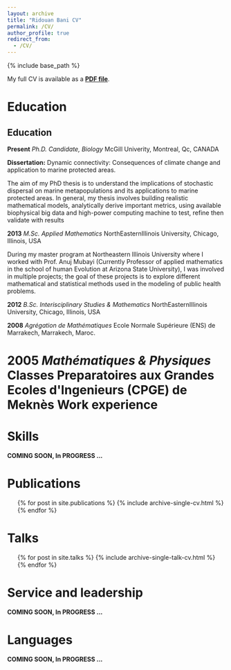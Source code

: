 ```yaml
---
layout: archive
title: "Ridouan Bani CV"
permalink: /CV/
author_profile: true
redirect_from:
  - /CV/
---
```


{% include base_path %}

My full CV is available as a [**PDF file**](https://github.com/RidouanBani/CV/Ridouan_Bani_CV.pdf).

Education
======

Education
------

**Present** *Ph.D. Candidate, Biology*
McGill Univerity, Montreal, Qc, CANADA


**Dissertation:** Dynamic connectivity: Consequences of climate change and application to marine protected areas.
 
 The aim of my PhD thesis is to understand the implications of stochastic dispersal on marine metapopulations and its applications to marine protected areas. In general, my thesis involves building realistic mathematical models, analytically derive important metrics, using available biophysical big data and high-power computing machine to test, refine then validate with results
 
**2013** *M.Sc. Applied Mathematics* NorthEasternIllinois University, Chicago, Illinois, USA

During my master program at Northeastern Illinois University where I worked with Prof. Anuj Mubayi (Currently Professor of applied mathematics in the school of human Evolution at Arizona State University), I was involved in multiple projects; the goal of these projects is to explore different mathematical and statistical methods used in the modeling of public health problems.

**2012** *B.Sc. Interisciplinary Studies & Mathematics* NorthEasternIllinois University, Chicago, Illinois, USA

**2008** *Agrégation de Mathématiques* Ecole Normale Supérieure (ENS) de Marrakech, Marrakech, Maroc.

**2005** *Mathématiques & Physiques* Classes Preparatoires aux Grandes Ecoles d'Ingenieurs (CPGE) de Meknès
Work experience
======



Skills
======

**COMING SOON, In PROGRESS ...**


Publications
======

  <ul>{% for post in site.publications %}
    {% include archive-single-cv.html %}
  {% endfor %}</ul>

Talks
======

  <ul>{% for post in site.talks %}
    {% include archive-single-talk-cv.html %}
  {% endfor %}</ul>


Service and leadership
======

**COMING SOON, In PROGRESS ...**


Languages
=========

**COMING SOON, In PROGRESS ...**

